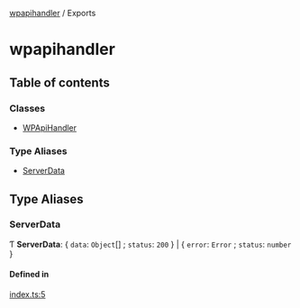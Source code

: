 [wpapihandler](README.md) / Exports

# wpapihandler

## Table of contents

### Classes

- [WPApiHandler](classes/WPApiHandler.md)

### Type Aliases

- [ServerData](modules.md#serverdata)

## Type Aliases

### ServerData

Ƭ **ServerData**: \{ `data`: `Object`[] ; `status`: ``200``  } \| \{ `error`: `Error` ; `status`: `number`  }

#### Defined in

[index.ts:5](https://github.com/MichaelGloessl04/wpapihandler/blob/55a0c40/index.ts#L5)
